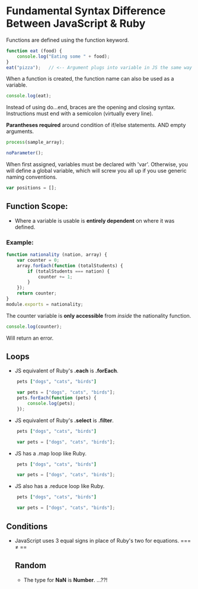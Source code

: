 # Fundamental Syntax Difference Between JavaScript & Ruby

Functions are defined using the function keyword.

```javascript
function eat (food) {
	console.log("Eating some " + food);
}
eat("pizza");   // <-- Argument plugs into variable in JS the same way as in Ruby.
```

When a function is created, the function name can also be used as a variable.
```javascript
console.log(eat);
```

Instead of using do...end, braces are the opening and closing syntax.
Instructions must end with a semicolon (virtually every line).

**Parantheses required** around condition of if/else statements. AND empty arguments.
```javascript
process(sample_array);

noParameter();
```
When first assigned, variables must be declared with 'var'.
Otherwise, you will define a global variable, which will screw you all up if you use generic naming conventions.

```javascript
var positions = [];
```

## Function Scope:
- Where a variable is usable is **entirely dependent** on where it was defined.

### Example:
```javascript
function nationality (nation, array) {
	var counter = 0;
	array.forEach(function (totalStudents) {
		if (totalStudents === nation) {
			counter += 1;
		}
	});
	return counter;
}
module.exports = nationality;
```

The counter variable is **only accessible** from *inside* the nationality function.
```javascript
console.log(counter);
```

Will return an error.

## Loops
- JS equivalent of Ruby's **.each** is **.forEach**.

```ruby
	pets ["dogs", "cats", "birds"]
```

```javascript
	var pets = ["dogs", "cats", "birds"];
	pets.forEach(function (pets) {
		console.log(pets);
	});
```

- JS equivalent of Ruby's **.select** is **.filter**.

```ruby
	pets ["dogs", "cats", "birds"]
```

```javascript
	var pets = ["dogs", "cats", "birds"];
```

- JS has a .map loop like Ruby.

```ruby
	pets ["dogs", "cats", "birds"]
```

```javascript
	var pets = ["dogs", "cats", "birds"];
```

- JS also has a .reduce loop like Ruby.

```ruby
	pets ["dogs", "cats", "birds"]
```

```javascript
	var pets = ["dogs", "cats", "birds"];
```

## Conditions
- JavaScript uses 3 equal signs in place of Ruby's two for equations.
  === ≠ ==



  ## Random
  - The type for **NaN** is **Number**.
    ...??!
